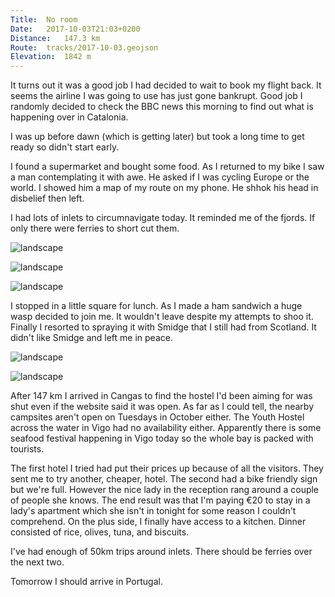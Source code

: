 ```yaml
---
Title:	No room
Date:	2017-10-03T21:03+0200
Distance:	147.3 km
Route:	tracks/2017-10-03.geojson
Elevation:	1842 m
---
```


It turns out it was a good job I had decided to wait to book my flight back. It seems the airline I was going to use has just gone bankrupt. Good job I randomly decided to check the BBC news this morning to find out what is happening over in Catalonia.

I was up before dawn (which is getting later) but took a long time to get ready so didn't start early.

I found a supermarket and bought some food. As I returned to my bike I saw a man contemplating it with awe. He asked if I was cycling Europe or the world. I showed him a map of my route on my phone. He shhok his head in disbelief then left.

I had lots of inlets to circumnavigate today. It reminded me of the fjords. If only there were ferries to short cut them.

![landscape](http://pbs.twimg.com/media/DLO-9YQXcAAzpDk.jpg "Crossing the autoroute")

![landscape](http://pbs.twimg.com/media/DLO_MDfXkAAhiiD.jpg "Town square")

![landscape](http://pbs.twimg.com/media/DLO_SNCXcAIJyDk.jpg "Spanish coast")

I stopped in a little square for lunch. As I made a ham sandwich a huge wasp decided to join me. It wouldn't leave despite my attempts to shoo it. Finally I resorted to spraying it with Smidge that I still had from Scotland. It didn't like Smidge and left me in peace.

![landscape](http://pbs.twimg.com/media/DLO_nhnXUAAps96.jpg "Another beautiful inlet to circumnavigate.")

![landscape](http://pbs.twimg.com/media/DLO_ul3X0AAKsCm.jpg "Looking across to Vigo from Cangas")

After 147 km I arrived in Cangas to find the hostel I'd been aiming for was shut even if the website said it was open. As far as I could tell, the nearby campsites aren't open on Tuesdays in October either. The Youth Hostel across the water in Vigo had no availability either. Apparently there is some seafood festival happening in Vigo today so the whole bay is packed with tourists.

The first hotel I tried had put their prices up because of all the visitors. They sent me to try another, cheaper, hotel. The second had a bike friendly sign but we're full. However the nice lady in the reception rang around a couple of people she knows. The end result was that I'm paying &euro;20 to stay in a lady's apartment which she isn't in tonight for some reason I couldn't comprehend. On the plus side, I finally have access to a kitchen. Dinner consisted of rice, olives, tuna, and biscuits.

I've had enough of 50km trips around inlets. There should be ferries over the next two.

Tomorrow I should arrive in Portugal.
